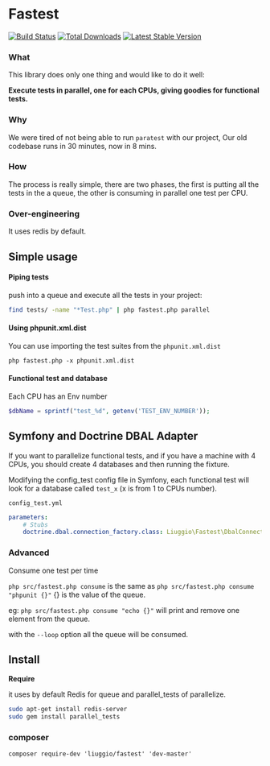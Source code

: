 Fastest
=======

[![Build Status](https://secure.travis-ci.org/liuggio/fastest.png?branch=master)](http://travis-ci.org/liuggio/fastest)
[![Total Downloads](https://poser.pugx.org/liuggio/fastest/downloads.png)](https://packagist.org/packages/liuggio/fastest)
[![Latest Stable Version](https://poser.pugx.org/liuggio/fastest/v/stable.png)](https://packagist.org/packages/liuggio/fastest)


### What

This library does only one thing and would like to do it well:

**Execute tests in parallel, one for each CPUs, giving goodies for functional tests.**

### Why

We were tired of not being able to run `paratest` with our project,
Our old codebase runs in 30 minutes, now in 8 mins.

### How

The process is really simple, there are two phases, the first is putting  all the tests in the a queue,
the other is consuming in parallel one test per CPU.

### Over-engineering

It uses redis by default.

## Simple usage

#### Piping tests

push into a queue and execute all the tests in your project:

``` bash
find tests/ -name "*Test.php" | php fastest.php parallel
```
#### Using phpunit.xml.dist

You can use importing the test suites from the `phpunit.xml.dist`

`php fastest.php -x phpunit.xml.dist`

#### Functional test and database

Each CPU has an Env number

``` php
$dbName = sprintf("test_%d", getenv('TEST_ENV_NUMBER'));
```

## Symfony and Doctrine DBAL Adapter

If you want to parallelize functional tests, and if you have a machine with 4 CPUs, you should create 4 databases and then running the fixture.

Modifying the config_test config file in Symfony, each functional test will look for a database called `test_x` (x is from 1 to CPUs number).

`config_test.yml`
``` yml
parameters:
    # Stubs
    doctrine.dbal.connection_factory.class: Liuggio\Fastest\DbalConnectionFactory
```


### Advanced

Consume one test per time

`php src/fastest.php consume`
is the same as
`php src/fastest.php consume "phpunit {}"`
{} is the value of the queue.

eg:
`php src/fastest.php consume "echo {}"`
will print and remove one element from the queue.

with the `--loop` option all the queue will be consumed.

## Install

**Require**

it uses by default Redis for queue and parallel_tests of parallelize.

``` bash
sudo apt-get install redis-server
sudo gem install parallel_tests
```

### composer

`composer require-dev 'liuggio/fastest' 'dev-master'`

